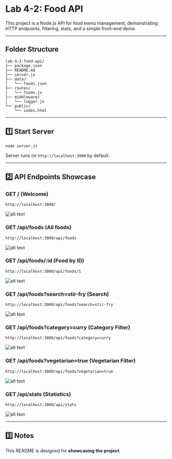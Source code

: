 # Lab 4-2: Food API

This project is a Node.js API for food menu management, demonstrating HTTP endpoints, filtering, stats, and a simple front-end demo.

---

## Folder Structure

```
lab-4-2-food-api/
├── package.json
├── README.md
├── server.js
├── data/
│   └── foods.json
├── routes/
│   └── foods.js
├── middleware/
│   └── logger.js
└── public/
    └── index.html
```

---

## 1️⃣ Start Server

```
node server.js
```

Server runs on `http://localhost:3000` by default.

---

## 2️⃣ API Endpoints Showcase

### GET / (Welcome)

`http://localhost:3000/`

![alt text](image.png)

### GET /api/foods (All foods)

`http://localhost:3000/api/foods`


![alt text](image-1.png)

### GET /api/foods/:id (Food by ID)

`http://localhost:3000/api/foods/1`

![alt text](image-2.png)

### GET /api/foods?search=stir-fry (Search)

`http://localhost:3000/api/foods?search=stir-fry`

![alt text](image-3.png)

### GET /api/foods?category=curry (Category Filter)

`http://localhost:3000/api/foods?category=curry`

![alt text](image-4.png)

### GET /api/foods?vegetarian=true (Vegetarian Filter)

`http://localhost:3000/api/foods?vegetarian=true`

![alt text](image-5.png)

### GET /api/stats (Statistics)

`http://localhost:3000/api/stats`

![alt text](image-6.png)

---

## 3️⃣ Notes

This README is designed for **showcasing the project**. 
